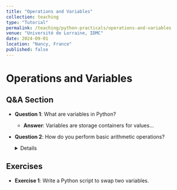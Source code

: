 ```yaml
---
title: "Operations and Variables"
collection: teaching
type: "Tutorial"
permalink: /teaching/python-practicals/operations-and-variables
venue: "Université de Lorraine, IDMC"
date: 2024-09-01
location: "Nancy, France"
published: false
---
```


# Operations and Variables

## Q&A Section
- **Question 1**: What are variables in Python?
  - **Answer**: Variables are storage containers for values...

- **Question 2**: How do you perform basic arithmetic operations?
    <details>
        **Answer**: Basic arithmetic operations in Python include `+`, `-`, `*`, `/`, etc.
        ```python
            # This is a Python code snippet
            def greet(name):
                print(f"Hello, {name}!")
        ```
    </details>

## Exercises
- **Exercise 1**: Write a Python script to swap two variables.
